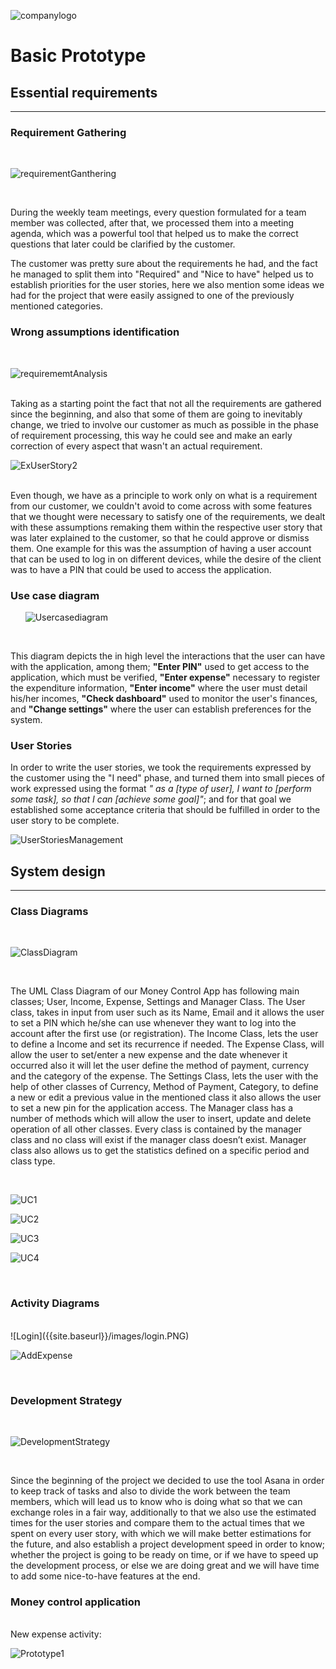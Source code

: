 ![companylogo]({{site.baseurl}}/images/405logo.png)

# Basic Prototype

## Essential requirements
---



### Requirement Gathering

  <br /> 
  
![requirementGanthering]({{site.baseurl}}/images/RequirementGathering.jpg)

 <br /> 
 
During the weekly team meetings, every question formulated for a team member was collected, after that, we processed them into a meeting agenda, which was a powerful tool that helped us to make the correct questions that later could be clarified by the customer.

The customer was pretty sure about the requirements he had, and the fact he managed to split them into "Required" and "Nice to have" helped us to establish priorities for the user stories, here we also mention some ideas we had for the project that were easily assigned to one of the previously mentioned categories.



### Wrong assumptions identification

   <br /> 
  <image class="center">
  
  ![requirememtAnalysis]({{site.baseurl}}/images/RequirememtAnalysis.png)
 
    
  </image>

 <br /> 
Taking as a starting point the fact that not all the requirements are gathered since the beginning, and also that some of them are going to inevitably change, we tried to involve our customer as much as possible in the phase of requirement processing, this way he could see and make an early correction of every aspect that wasn't an actual requirement.
 
  
  <br /> 

![ExUserStory2]({{site.baseurl}}/images/ExUserStory2.png)

<br /> 
Even though, we have as a principle to work only on what is a requirement from our customer, we couldn't avoid to come across with some features that we thought were necessary to satisfy one of the requirements, we dealt with these assumptions remaking them within the respective user story that was later explained to the customer, so that he could approve or dismiss them. One example for this was the assumption of having a user account that can be used to log in on different devices, while the desire of the client was to have a PIN that could be used to access the application.

### Use case diagram 

&nbsp;&nbsp;&nbsp;&nbsp;&nbsp;&nbsp;![Usercasediagram]({{site.baseurl}}/images/Usercase_newest1.png)  

<br /> 

This diagram depicts the in high level the interactions that the user can have with the application, among them; **"Enter PIN"** used to get access to the application, which must be verified, **"Enter expense"** necessary to register the expenditure information, **"Enter income"** where the user must detail his/her incomes, **"Check dashboard"** used to monitor the user's finances, and **"Change settings"** where the user can establish preferences for the system.


### User Stories

In order to write the user stories, we took the requirements expressed by the customer using the "I need" phase, and turned them into small pieces of work expressed using the format *" as a [type of user], I want to [perform some task], so that I can [achieve some goal]"*; and for that goal we established some acceptance criteria that should be fulfilled in order to the user story to be complete.<br /> 

![UserStoriesManagement]({{site.baseurl}}/images/UserStoriesManagement_newest1.png)  

## System design
---

### Class Diagrams
  <br /> 
  
![ClassDiagram]({{site.baseurl}}/images/UMLClassDiagram_resized.png)

 <br /> 
 
The UML Class Diagram of our Money Control App has following main classes; User, Income, Expense, Settings and Manager Class. 
The User class, takes in input from user such as its Name, Email and it allows the user to set a PIN which he/she can use whenever they want to log into the account after the first use (or registration).
The Income Class, lets the user to define a Income and set its recurrence if needed. 
The Expense Class, will allow the user to set/enter a new expense and the date whenever it occurred also it will let the user define the method of payment, currency and the category of the expense.
The Settings Class, lets the user with the help of other classes of Currency, Method of Payment, Category, to define a new or edit a previous value in the mentioned class it also allows the user to set a new pin for the application access. 
The Manager class has a number of methods which will allow the user to insert, update and delete operation of all other classes. Every class is contained by the manager class and no class will exist if the manager class doesn’t exist. Manager class also allows us to get the statistics defined on a specific period and class type. 

<br />

![UC1]({{site.baseurl}}/images/UC1_resized.png)

![UC2]({{site.baseurl}}/images/UC2_resized.png)

![UC3]({{site.baseurl}}/images/UC3_resized.png)

![UC4]({{site.baseurl}}/images/UC4_resized.png)

<br />

### Activity Diagrams

<br />
![Login]({{site.baseurl}}/images/login.PNG)

<br />

![AddExpense]({{site.baseurl}}/images/addexpense.PNG)

<br />

### Development Strategy
<br />

![DevelopmentStrategy]({{site.baseurl}}/images/DevelopmentStrategy.png)

<br />

Since the beginning of the project we decided to use the tool Asana in order to keep track of tasks and also to divide the work between the team members, which will lead us to know who is doing what so that we can exchange roles in a fair way, additionally to that we also use the estimated times for the user stories and compare them to the actual times that we spent on every user story, with which we will make better estimations for the future, and also establish a project development speed in order to know; whether the project is going to be ready on time, or if we have to speed up the development process, or else we are doing great and we will have time to add some nice-to-have features at the end.
<br />
### Money control application
<br />
New expense activity:

<br />

![Prototype1]({{site.baseurl}}/images/Prototype1.png)
<br />
